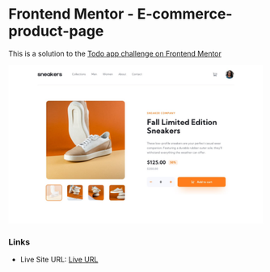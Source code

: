 # Frontend Mentor - E-commerce-product-page

This is a solution to the [Todo app challenge on Frontend Mentor](https://www.frontendmentor.io/challenges/ecommerce-product-page-UPsZ9MJp6)

![Design preview for the Todo app coding challenge](/src/design/desktop-design.jpg)

### Links

- Live Site URL: [Live URL](https://e-commerce-product-page-fm.netlify.app/)
